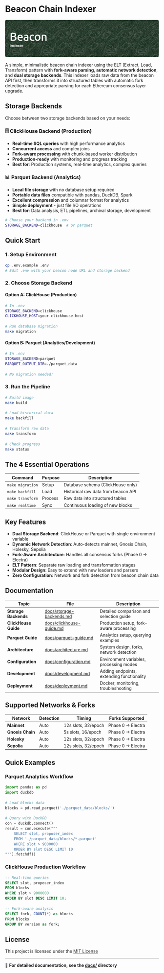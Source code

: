 # Beacon Chain Indexer

![Beacon Indexer](img/header-beacon_indexer.png)

A simple, minimalistic beacon chain indexer using the ELT (Extract, Load, Transform) pattern with **fork-aware parsing**, **automatic network detection**, and **dual storage backends**. This indexer loads raw data from the beacon API first, then transforms it into structured tables with automatic fork detection and appropriate parsing for each Ethereum consensus layer upgrade.

## Storage Backends

Choose between two storage backends based on your needs:

### 🗄️ ClickHouse Backend (Production)
- **Real-time SQL queries** with high performance analytics
- **Concurrent access** and complex joins
- **Fork-aware processing** with chunk-based worker distribution
- **Production-ready** with monitoring and progress tracking
- **Best for**: Production systems, real-time analytics, complex queries

### 📊 Parquet Backend (Analytics)
- **Local file storage** with no database setup required
- **Portable data files** compatible with pandas, DuckDB, Spark
- **Excellent compression** and columnar format for analytics
- **Simple deployment** - just file I/O operations
- **Best for**: Data analysis, ETL pipelines, archival storage, development

```bash
# Choose your backend in .env
STORAGE_BACKEND=clickhouse  # or parquet
```

## Quick Start

### 1. Setup Environment
```bash
cp .env.example .env
# Edit .env with your beacon node URL and storage backend
```

### 2. Choose Storage Backend

#### Option A: ClickHouse (Production)
```bash
# In .env
STORAGE_BACKEND=clickhouse
CLICKHOUSE_HOST=your-clickhouse-host

# Run database migration
make migration
```

#### Option B: Parquet (Analytics/Development)
```bash
# In .env  
STORAGE_BACKEND=parquet
PARQUET_OUTPUT_DIR=./parquet_data

# No migration needed!
```

### 3. Run the Pipeline
```bash
# Build image
make build

# Load historical data
make backfill

# Transform raw data
make transform

# Check progress
make status
```

## The 4 Essential Operations

| Command | Purpose | Description |
|---------|---------|-------------|
| `make migration` | Setup | Database schema (ClickHouse only) |
| `make backfill` | Load | Historical raw data from beacon API |
| `make transform` | Process | Raw data into structured tables |
| `make realtime` | Sync | Continuous loading of new blocks |

## Key Features

- **Dual Storage Backend**: ClickHouse or Parquet with single environment variable
- **Dynamic Network Detection**: Auto-detects mainnet, Gnosis Chain, Holesky, Sepolia
- **Fork-Aware Architecture**: Handles all consensus forks (Phase 0 → Electra)
- **ELT Pattern**: Separate raw loading and transformation stages
- **Modular Design**: Easy to extend with new loaders and parsers
- **Zero Configuration**: Network and fork detection from beacon chain data

## Documentation

| Topic | File | Description |
|-------|------|-------------|
| **Storage Backends** | [docs/storage-backends.md](docs/storage-backends.md) | Detailed comparison and selection guide |
| **ClickHouse Guide** | [docs/clickhouse-guide.md](docs/clickhouse-guide.md) | Production setup, fork-aware processing |
| **Parquet Guide** | [docs/parquet-guide.md](docs/parquet-guide.md) | Analytics setup, querying examples |
| **Architecture** | [docs/architecture.md](docs/architecture.md) | System design, forks, network detection |
| **Configuration** | [docs/configuration.md](docs/configuration.md) | Environment variables, processing modes |
| **Development** | [docs/development.md](docs/development.md) | Adding endpoints, extending functionality |
| **Deployment** | [docs/deployment.md](docs/deployment.md) | Docker, monitoring, troubleshooting |

## Supported Networks & Forks

| Network | Detection | Timing | Forks Supported |
|---------|-----------|---------|-----------------|
| **Mainnet** | Auto | 12s slots, 32/epoch | Phase 0 → Electra |
| **Gnosis Chain** | Auto | 5s slots, 16/epoch | Phase 0 → Electra |
| **Holesky** | Auto | 12s slots, 32/epoch | Phase 0 → Electra |
| **Sepolia** | Auto | 12s slots, 32/epoch | Phase 0 → Electra |

## Quick Examples

### Parquet Analytics Workflow
```python
import pandas as pd
import duckdb

# Load blocks data
blocks = pd.read_parquet('./parquet_data/blocks/')

# Query with DuckDB
con = duckdb.connect()
result = con.execute("""
    SELECT slot, proposer_index 
    FROM './parquet_data/blocks/*.parquet' 
    WHERE slot > 9000000 
    ORDER BY slot DESC LIMIT 10
""").fetchdf()
```

### ClickHouse Production Workflow
```sql
-- Real-time queries
SELECT slot, proposer_index 
FROM blocks 
WHERE slot > 9000000 
ORDER BY slot DESC LIMIT 10;

-- Fork-aware analysis
SELECT fork, COUNT(*) as blocks
FROM blocks 
GROUP BY version as fork;
```

## License

This project is licensed under the [MIT License](LICENSE)

---

📖 **For detailed documentation, see the [docs/](docs/) directory**